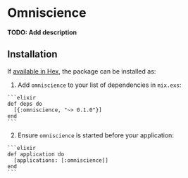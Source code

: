 # Omniscience

**TODO: Add description**

## Installation

If [available in Hex](https://hex.pm/docs/publish), the package can be installed as:

  1. Add `omniscience` to your list of dependencies in `mix.exs`:

    ```elixir
    def deps do
      [{:omniscience, "~> 0.1.0"}]
    end
    ```

  2. Ensure `omniscience` is started before your application:

    ```elixir
    def application do
      [applications: [:omniscience]]
    end
    ```

